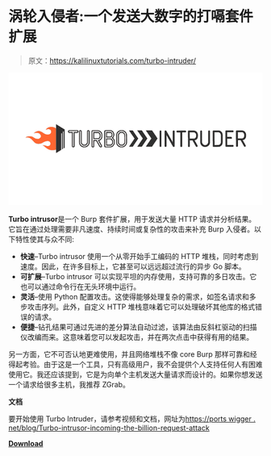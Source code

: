 # 涡轮入侵者:一个发送大数字的打嗝套件扩展

> 原文：<https://kalilinuxtutorials.com/turbo-intruder/>

[![Turbo Intruder : A Burp Suite Extension For Sending Large Numbers](img/57649551bcee327cc3521b96c6701e39.png "Turbo Intruder : A Burp Suite Extension For Sending Large Numbers")](https://1.bp.blogspot.com/-qZKkOpkshlY/YFNnhOhYeII/AAAAAAAAIlQ/j_K5p2f3SWEn-r0agPZtDAa13PSqU6SfgCLcBGAsYHQ/s728/Turbo-Intruder%25281%2529.png)

**Turbo intrusor**是一个 Burp 套件扩展，用于发送大量 HTTP 请求并分析结果。它旨在通过处理需要非凡速度、持续时间或复杂性的攻击来补充 Burp 入侵者。以下特性使其与众不同:

*   **快速**–Turbo intrusor 使用一个从零开始手工编码的 HTTP 堆栈，同时考虑到速度。因此，在许多目标上，它甚至可以远远超过流行的异步 Go 脚本。
*   **可扩展**–Turbo intrusor 可以实现平坦的内存使用，支持可靠的多日攻击。它也可以通过命令行在无头环境中运行。
*   **灵活**–使用 Python 配置攻击。这使得能够处理复杂的需求，如签名请求和多步攻击序列。此外，自定义 HTTP 堆栈意味着它可以处理破坏其他库的格式错误的请求。
*   **便捷**–钻孔结果可通过先进的差分算法自动过滤，该算法由反斜杠驱动的扫描仪改编而来。这意味着您可以发起攻击，并在两次点击中获得有用的结果。

另一方面，它不可否认地更难使用，并且网络堆栈不像 core Burp 那样可靠和经得起考验。由于这是一个工具，只有高级用户，我不会提供个人支持任何人有困难使用它。我还应该提到，它是为向单个主机发送大量请求而设计的。如果你想发送一个请求给很多主机，我推荐 ZGrab。

**文档**

要开始使用 Turbo Intruder，请参考视频和文档，网址为[https://ports wigger . net/blog/Turbo-intrusor-incoming-the-billion-request-attack](https://portswigger.net/blog/turbo-intruder-embracing-the-billion-request-attack)

[**Download**](https://github.com/PortSwigger/turbo-intruder)